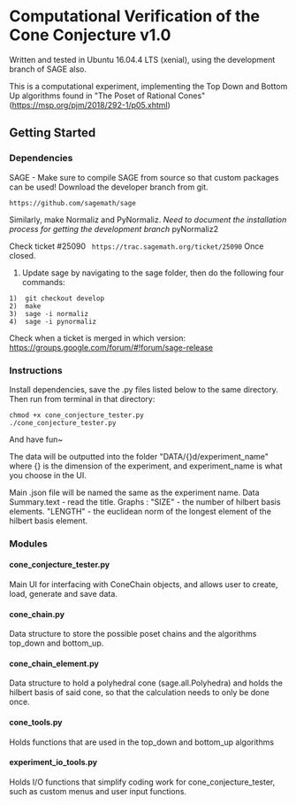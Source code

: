# Computational Verification of the Cone Conjecture v1.0

Written and tested in Ubuntu 16.04.4 LTS (xenial), using the development branch of SAGE also.

This is a computational experiment, implementing the Top Down and Bottom Up algorithms found in "The Poset of Rational Cones" (https://msp.org/pjm/2018/292-1/p05.xhtml)

## Getting Started

### Dependencies
SAGE - Make sure to compile SAGE from source so that custom packages can be used! Download the developer branch from git.

```
https://github.com/sagemath/sage
```

Similarly, make Normaliz and PyNormaliz. *Need to document the installation process for getting the development branch*
pyNormaliz2

Check ticket #25090
``` https://trac.sagemath.org/ticket/25090```
Once closed.

1) Update sage by navigating to the sage folder, then do the following four commands:
```
1)	git checkout develop
2)	make
3)	sage -i normaliz
4)	sage -i pynormaliz
``` 

Check when a ticket is merged in which version:
https://groups.google.com/forum/#!forum/sage-release

### Instructions
Install dependencies, save the .py files listed below to the same directory. Then run from terminal in that directory:
```
chmod +x cone_conjecture_tester.py
./cone_conjecture_tester.py
```
And have fun~

The data will be outputted into the folder "DATA/{}d/experiment_name" where {} is the dimension of the experiment, and experiment_name is what you choose in the UI. 

Main .json file will be named the same as the experiment name.
Data Summary.text - read the title.
Graphs : 
"SIZE" - the number of hilbert basis elements.
"LENGTH" - the euclidean norm of the longest element of the hilbert basis element.


### Modules

#### cone_conjecture_tester.py
Main UI for interfacing with ConeChain objects, and allows user to create, load, generate and save data.
#### cone_chain.py
Data structure to store the possible poset chains and the algorithms top_down and bottom_up. 
#### cone_chain_element.py
Data structure to hold a polyhedral cone (sage.all.Polyhedra) and holds the hilbert basis of said cone, so that the calculation needs to only be done once.
#### cone_tools.py
Holds functions that are used in the top_down and bottom_up algorithms
#### experiment_io_tools.py
Holds I/O functions that simplify coding work for cone_conjecture_tester, such as custom menus and user input functions.
